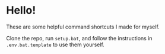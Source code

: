 # Hello!

These are some helpful command shortcuts I made for myself.

Clone the repo, run `setup.bat`, and follow the instructions in
`.env.bat.template` to use them yourself.
